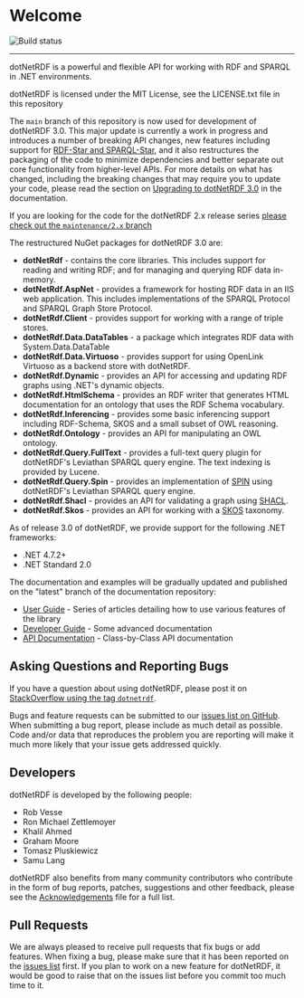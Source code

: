 # Welcome

![Build status](https://github.com/dotnetrdf/dotnetrdf/actions/workflows/build.yaml/badge.svg)

---

dotNetRDF is a powerful and flexible API for working with RDF and SPARQL in .NET environments.

dotNetRDF is licensed under the MIT License, see the LICENSE.txt file in this repository

The `main` branch of this repository is now used for development of dotNetRDF 3.0. This major update is currently a work in progress and introduces a number of breaking API changes, new features including support for [RDF-Star and SPARQL-Star](https://w3c.github.io/rdf-star/cg-spec), and it also restructures the packaging of the code to minimize dependencies and better separate out core functionality from higher-level APIs.
For more details on what has changed, including the breaking changes that may require you to update your code, please read the section on [Upgrading to dotNetRDF 3.0](https://dotnetrdf.org/docs/latest/user_guide/upgrading_to_3_0.html) in the documentation.

If you are looking for the code for the dotNetRDF 2.x release series [please check out the `maintenance/2.x` branch](https://github.com/dotnetrdf/dotnetrdf/tree/maintenance/2.x)

The restructured NuGet packages for dotNetRDF 3.0 are:

- **dotNetRdf** - contains the core libraries. This includes support for reading and writing RDF; and for managing and querying RDF data in-memory.
- **dotNetRdf.AspNet** - provides a framework for hosting RDF data in an IIS web application. This includes implementations of the SPARQL Protocol and SPARQL Graph Store Protocol.
- **dotNetRdf.Client** - provides support for working with a range of triple stores. 
- **dotNetRdf.Data.DataTables** - a package which integrates RDF data with System.Data.DataTable
- **dotNetRdf.Data.Virtuoso** - provides support for using OpenLink Virtuoso as a backend store with dotNetRDF.
- **dotNetRdf.Dynamic** - provides an API for accessing and updating RDF graphs using .NET's dynamic objects.
- **dotNetRdf.HtmlSchema** - provides an RDF writer that generates HTML documentation for an ontology that uses the RDF Schema vocabulary.
- **dotNetRdf.Inferencing** - provides some basic inferencing support including RDF-Schema, SKOS and a small subset of OWL reasoning.
- **dotNetRdf.Ontology** - provides an API for manipulating an OWL ontology.
- **dotNetRdf.Query.FullText** - provides a full-text query plugin for dotNetRDF's Leviathan SPARQL query engine. The text indexing is provided by Lucene.
- **dotNetRdf.Query.Spin** - provides an implementation of [SPIN](http://spinrdf.org/) using dotNetRDF's Leviathan SPARQL query engine.
- **dotNetRdf.Shacl** - provides an API for validating a graph using [SHACL](https://www.w3.org/TR/shacl/).
- **dotNetRdf.Skos** - provides an API for working with a [SKOS](https://www.w3.org/TR/skos-reference/) taxonomy.

As of release 3.0 of dotNetRDF, we provide support for the following .NET frameworks:

- .NET 4.7.2+
- .NET Standard 2.0

The documentation and examples will be gradually updated and published on the "latest" branch of the documentation repository:

 - [User Guide](https://dotnetrdf.org/docs/latest/user_guide/index.html) - Series of articles detailing how to use various features of the library
 - [Developer Guide](https://dotnetrdf.org/docs/latest/developer_guide/index.html) - Some advanced documentation
 - [API Documentation](https://dotnetrdf.org/docs/latest/api/) - Class-by-Class API documentation


## Asking Questions and Reporting Bugs

If you have a question about using dotNetRDF, please post it on [StackOverflow using the tag `dotnetrdf`](https://stackoverflow.com/questions/tagged/dotnetrdf).

Bugs and feature requests can be submitted to our [issues list on GitHub](https://github.com/dotnetrdf/dotnetrdf/issues). When submitting a bug report, please
include as much detail as possible. Code and/or data that reproduces the problem you are reporting will make it much more likely that your issue gets addressed 
quickly.

## Developers

dotNetRDF is developed by the following people:

 - Rob Vesse
 - Ron Michael Zettlemoyer
 - Khalil Ahmed
 - Graham Moore
 - Tomasz Pluskiewicz
 - Samu Lang

dotNetRDF also benefits from many community contributors who contribute in the form of bug reports, patches, suggestions and other feedback, 
please see the [Acknowledgements](https://github.com/dotnetrdf/dotnetrdf/blob/master/Acknowledgments.txt) file for a full list.

## Pull Requests

We are always pleased to receive pull requests that fix bugs or add features. 
When fixing a bug, please make sure that it has been reported on the [issues list](https://github.com/dotnetrdf/dotnetrdf/issues) first.
If you plan to work on a new feature for dotNetRDF, it would be good to raise that on the issues list before you commit too much time to it.

